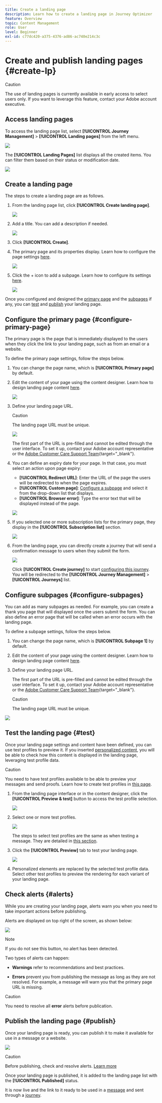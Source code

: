 ```yaml
---
title: Create a landing page
description: Learn how to create a landing page in Journey Optimizer
feature: Overview
topic: Content Management
role: User
level: Beginner
exl-id: c77dc420-a375-4376-ad86-ac740e214c3c
---
```

# Create and publish landing pages {#create-lp}

>[!CAUTION]
>
>The use of landing pages is currently available in early access to select users only. If you want to leverage this feature, contact your Adobe account executive.

## Access landing pages

To access the landing page list, select **[!UICONTROL Journey Management]** > **[!UICONTROL Landing pages]** from the left menu.

![](../assets/lp_access-list.png)

The **[!UICONTROL Landing Pages]** list displays all the created items. You can filter them based on their status or modification date.

![](../assets/lp_access-list-filter.png)

## Create a landing page

The steps to create a landing page are as follows.

1. From the landing page list, click **[!UICONTROL Create landing page]**.

    ![](../assets/lp_create-lp.png)

1. Add a title. You can add a description if needed.

    ![](../assets/lp_create-lp-details.png)

1. Click **[!UICONTROL Create]**.

1. The primary page and its properties display. Learn how to configure the page settings [here](#configure-primary-page).

    ![](../assets/lp_primary-page.png)

1. Click the + icon to add a subpage. Learn how to configure its settings [here](#configure-subpages).

    ![](../assets/lp_add-subpage.png)

Once you configured and designed the [primary page](#configure-primary-page) and the [subpages](#configure-subpages) if any, you can [test](#test) and [publish](#publish) your landing page.

## Configure the primary page {#configure-primary-page}

The primary page is the page that is immediately displayed to the users when they click the link to your landing page, such as from an email or a website.

To define the primary page settings, follow the steps below.

1. You can change the page name, which is **[!UICONTROL Primary page]** by default.

1. Edit the content of your page using the content designer. Learn how to design landing page content [here](#design-lp-content).

    ![](../assets/lp_open-designer.png)

1. Define your landing page URL.

    >[!CAUTION]
    >
    >The landing page URL must be unique.  

    ![](../assets/lp_access-url.png)

    The first part of the URL is pre-filled and cannot be edited through the user interface. To set it up, contact your Adobe account representative or the [Adobe Customer Care Support Team](https://helpx.adobe.com/enterprise/admin-guide.html/enterprise/using/support-for-experience-cloud.ug.html){target="_blank"}.

1. You can define an expiry date for your page. In that case, you must select an action upon page expiry:

    * **[!UICONTROL Redirect URL]**: Enter the URL of the page the users will be redirected to when the page expires.
    * **[!UICONTROL Custom page]**: [Configure a subpage](#configure-subpages) and select it from the drop-down list that displays.
    * **[!UICONTROL Browser error]**: Type the error text that will be displayed instead of the page.

    ![](../assets/lp_expiry-date.png)

    <!--1. In the **[!UICONTROL Additional data]** section, define a **[!UICONTROL Key]** and the corresponding **[!UICONTROL Parameter value]**. // you can define how the data entered in the landing page is managed once it has been submitted by a user??-->

1. If you selected one or more subscription lists for the primary page, they display in the **[!UICONTROL Subscription list]** section.

    ![](../assets/lp_subscription-list.png)

1. From the landing page, you can directly create a journey that will send a confirmation message to users when they submit the form.

    ![](../assets/lp_create-journey.png)

    Click **[!UICONTROL Create journey]** to start [configuring this journey](../building-journeys/journey-gs.md#jo-build). You will be redirected to the **[!UICONTROL Journey Management]** > **[!UICONTROL Journeys]** list.

## Configure subpages {#configure-subpages}

You can add as many subpages as needed. For example, you can create a thank you page that will displayed once the users submit the form. You can also define an error page that will be called when an error occurs with the landing page.

To define a subpage settings, follow the steps below.

1. You can change the page name, which is **[!UICONTROL Subpage 1]** by default.

1. Edit the content of your page using the content designer. Learn how to design landing page content [here](#design-lp-content).

1. Define your landing page URL.

    The first part of the URL is pre-filled and cannot be edited through the user interface. To set it up, contact your Adobe account representative or the [Adobe Customer Care Support Team](https://helpx.adobe.com/enterprise/admin-guide.html/enterprise/using/support-for-experience-cloud.ug.html){target="_blank"}.

    >[!CAUTION]
    >
    >The landing page URL must be unique.

![](../assets/lp_subpage-settings.png)

## Test the landing page {#test}

Once your landing page settings and content have been defined, you can use test profiles to preview it. If you inserted [personalized content](personalization/personalize.md), you will be able to check how this content is displayed in the landing page, leveraging test profile data.

>[!CAUTION]
>
>You need to have test profiles available to be able to preview your messages and send proofs. Learn how to create test profiles in [this page](building-journeys/creating-test-profiles.md).

1. From the landing page interface or in the content designer, click the **[!UICONTROL Preview & test]** button to access the test profile selection.

    ![](../assets/lp_preview-button.png)

1. Select one or more test profiles.

    ![](../assets/lp_test-profiles.png)

    The steps to select test profiles are the same as when testing a message. They are detailed in [this section](../preview.md#select-test-profiles).

1. Click the **[!UICONTROL Preview]** tab to test your landing page.

    ![](../assets/lp_preview.png)

1. Personalized elements are replaced by the selected test profile data. Select other test profiles to preview the rendering for each variant of your landing page.

## Check alerts {#alerts}

While you are creating your landing page, alerts warn you when you need to take important actions before publishing.

Alerts are displayed on top right of the screen, as shown below:

![](../assets/lp_alerts.png)

>[!NOTE]
>
>If you do not see this button, no alert has been detected.

Two types of alerts can happen:

* **Warnings** refer to recommendations and best practices. <!--For example, a message will display if -->

* **Errors** prevent you from publishing the message as long as they are not resolved. For example, a message will warn you that the primary page URL is missing.

<!--All possible warnings and errors are detailed [below](#alerts-and-warnings).-->

>[!CAUTION]
>
> You need to resolve all **error** alerts before publication.

<!--The settings and elements checked by the system are listed below. You will also find information on how to adapt your configuration to resolve the corresponding issues.

**Warnings**:

* 

**Errors**:

* 

>[!CAUTION]
>
> To be able to publish your message, you need to resolve all **error** alerts.
-->

## Publish the landing page {#publish}

Once your landing page is ready, you can publish it to make it available for use in a message or a website.

![](../assets/lp_publish.png)

>[!CAUTION]
>
>Before publishing, check and resolve alerts. [Learn more](#alerts)

Once your landing page is published, it is added to the landing page list with the **[!UICONTROL Published]** status.

It is now live and the link to it ready to be used in a [message](../create-message.md) and sent through a [journey](../building-journeys/journey.md).
